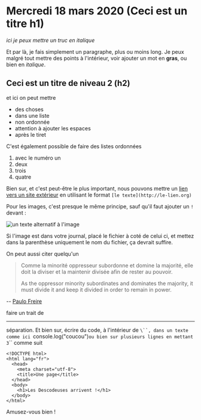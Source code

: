 # Mercredi 18 mars 2020 (Ceci est un titre h1)

_ici je peux mettre un truc en italique_

Et par là, je fais simplement un paragraphe, plus ou moins long. Je peux malgré
tout mettre des points à l'intérieur, voir ajouter un mot en **gras**, ou bien
en _italique_.

## Ceci est un titre de niveau 2 (h2)

et ici on peut mettre

- des choses
- dans une liste
- non ordonnée
- attention à ajouter les espaces
- après le tiret

C'est également possible de faire des listes ordonnées

1. avec le numéro un
2. deux
3. trois
4. quatre

Bien sur, et c'est peut-être le plus important, nous pouvons mettre un [lien
vers un site
extérieur](https://developer.mozilla.org/fr/docs/Web/HTML/Element/a) en
utilisant le format `[le texte](http://le-lien.org)`

Pour les images, c'est presque le même principe, sauf qu'il faut ajouter un `!`
devant :

![un texte alternatif à
l'image](https://www.descodeuses.org/img/logo-descodeuses.701b1e3c.png)

Si l'image est dans votre journal, placé le fichier à coté de celui ci, et
mettez dans la parenthèse uniquement le nom du fichier, ça devrait suffire.


On peut aussi citer quelqu'un

> Comme la minorité oppresseur subordonne et domine la majorité, elle doit la diviser et la maintenir divisée afin de rester au pouvoir.
>
> As the oppressor minority subordinates and dominates the majority, it must divide it and keep it divided in order to remain in power.
>

-- [Paulo Freire](https://en.wikiquote.org/wiki/Paulo_Freire)


faire un trait de

---

séparation. Et bien sur, écrire du code, à l'intérieur de `\``, dans un texte comme ici `console.log("coucou")` ou bien sur plusieurs lignes en mettant 3 `\`` comme suit

```
<!DOCTYPE html>
<html lang="fr">
  <head>
    <meta charset="utf-8">
    <title>Une page</title>
  </head>
  <body>
    <h1>Les Descodeuses arrivent !</h1>
  </body>
</html>
```

Amusez-vous bien !
